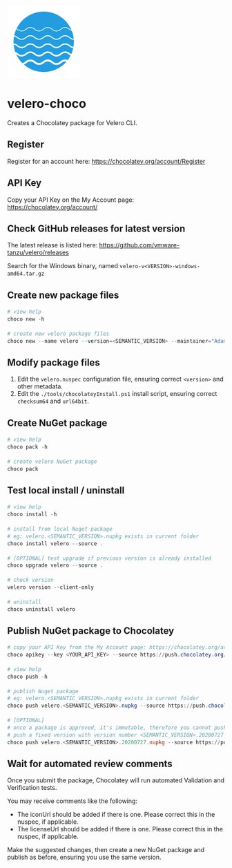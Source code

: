 ![Velero Logo](velero-icon.png "Velero Logo")

# velero-choco

Creates a Chocolatey package for Velero CLI.

## Register

Register for an account here: https://chocolatey.org/account/Register

## API Key

Copy your API Key on the My Account page: https://chocolatey.org/account/

## Check GitHub releases for latest version

The latest release is listed here: https://github.com/vmware-tanzu/velero/releases

Search for the Windows binary, named `velero-v<VERSION>-windows-amd64.tar.gz`

## Create new package files

```powershell
# view help
choco new -h

# create new velero package files
choco new --name velero --version=<SEMANTIC_VERSION> --maintainer="Adam Rush"
```

## Modify package files

1. Edit the `velero.nuspec` configuration file, ensuring correct `<version>` and other metadata.
1. Edit the `./tools/chocolateyInstall.ps1` install script, ensuring correct `checksum64` and `url64bit`.

## Create NuGet package

```powershell
# view help
choco pack -h

# create velero NuGet package
choco pack
```

## Test local install / uninstall

```powershell
# view help
choco install -h

# install from local Nuget package
# eg: velero.<SEMANTIC_VERSION>.nupkg exists in current folder
choco install velero --source .

# [OPTIONAL] test upgrade if previous version is already installed
choco upgrade velero --source .

# check version
velero version --client-only

# uninstall
choco uninstall velero
```

## Publish NuGet package to Chocolatey

```powershell
# copy your API Key from the My Account page: https://chocolatey.org/account/
choco apikey --key <YOUR_API_KEY> --source https://push.chocolatey.org/

# view help
choco push -h

# publish Nuget package
# eg: velero.<SEMANTIC_VERSION>.nupkg exists in current folder
choco push velero.<SEMANTIC_VERSION>.nupkg --source https://push.chocolatey.org/

# [OPTIONAL]
# once a package is approved, it's immutable, therefore you cannot push this same version.
# push a fixed version with version number <SEMANTIC_VERSION>.20200727 to publish fixes, eg:
choco push velero.<SEMANTIC_VERSION>.20200727.nupkg --source https://push.chocolatey.org/
```

## Wait for automated review comments

Once you submit the package, Chocolatey will run automated Validation and Verification tests.

You may receive comments like the following:

- The iconUrl should be added if there is one. Please correct this in the nuspec, if applicable.
- The licenseUrl should be added if there is one. Please correct this in the nuspec, if applicable.

Make the suggested changes, then create a new NuGet package and publish as before, ensuring you use the same version.

